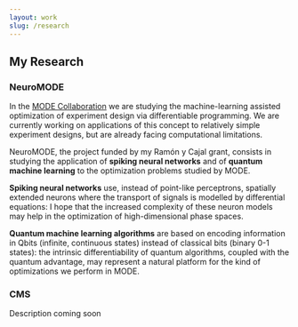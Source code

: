 ```yaml
---
layout: work
slug: /research
---
```


## My Research

### NeuroMODE

In the [MODE Collaboration](https://mode-collaboration.github.io/) we are studying the machine-learning assisted optimization of experiment design via differentiable programming. We are currently working on applications of this concept to relatively simple experiment designs, but are already facing computational limitations.

NeuroMODE, the project funded by my Ramón y Cajal grant, consists in studying the application of **spiking neural networks** and of **quantum machine learning** to the optimization problems studied by MODE.

**Spiking neural networks** use, instead of point-like perceptrons, spatially extended neurons where the transport of signals is modelled by differential equations: I hope that the increased complexity of these neuron models may help in the optimization of high-dimensional phase spaces.

**Quantum machine learning algorithms** are based on encoding information in Qbits (infinite, continuous states) instead of classical bits (binary 0-1 states): the intrinsic differentiability of quantum algorithms, coupled with the quantum advantage, may represent a natural platform for the kind of optimizations we perform in MODE.
      
### CMS

Description coming soon

